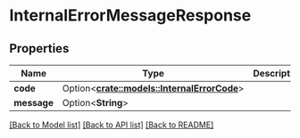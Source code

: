 # InternalErrorMessageResponse

## Properties

Name | Type | Description | Notes
------------ | ------------- | ------------- | -------------
**code** | Option<[**crate::models::InternalErrorCode**](InternalErrorCode.md)> |  | [optional]
**message** | Option<**String**> |  | [optional]

[[Back to Model list]](../README.md#documentation-for-models) [[Back to API list]](../README.md#documentation-for-api-endpoints) [[Back to README]](../README.md)


